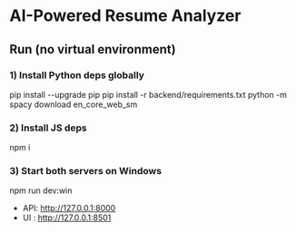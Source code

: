 # AI-Powered Resume Analyzer

## Run (no virtual environment)
### 1) Install Python deps globally
pip install --upgrade pip
pip install -r backend/requirements.txt
python -m spacy download en_core_web_sm

### 2) Install JS deps
npm i

### 3) Start both servers on Windows
npm run dev:win

- API: http://127.0.0.1:8000
- UI : http://127.0.0.1:8501
